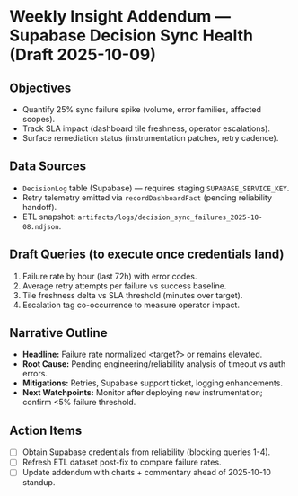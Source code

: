 # Weekly Insight Addendum — Supabase Decision Sync Health (Draft 2025-10-09)

## Objectives
- Quantify 25% sync failure spike (volume, error families, affected scopes).
- Track SLA impact (dashboard tile freshness, operator escalations).
- Surface remediation status (instrumentation patches, retry cadence).

## Data Sources
- `DecisionLog` table (Supabase) — requires staging `SUPABASE_SERVICE_KEY`.
- Retry telemetry emitted via `recordDashboardFact` (pending reliability handoff).
- ETL snapshot: `artifacts/logs/decision_sync_failures_2025-10-08.ndjson`.

## Draft Queries (to execute once credentials land)
1. Failure rate by hour (last 72h) with error codes.
2. Average retry attempts per failure vs success baseline.
3. Tile freshness delta vs SLA threshold (minutes over target).
4. Escalation tag co-occurrence to measure operator impact.

## Narrative Outline
- **Headline:** Failure rate normalized <target?> or remains elevated.
- **Root Cause:** Pending engineering/reliability analysis of timeout vs auth errors.
- **Mitigations:** Retries, Supabase support ticket, logging enhancements.
- **Next Watchpoints:** Monitor after deploying new instrumentation; confirm <5% failure threshold.

## Action Items
- [ ] Obtain Supabase credentials from reliability (blocking queries 1-4).
- [ ] Refresh ETL dataset post-fix to compare failure rates.
- [ ] Update addendum with charts + commentary ahead of 2025-10-10 standup.
